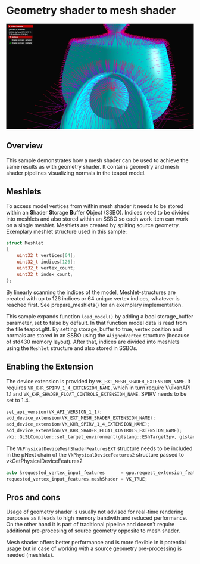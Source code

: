 <!--
- Copyright (c) 2023, Mobica Limited
-
- SPDX-License-Identifier: Apache-2.0
-
- Licensed under the Apache License, Version 2.0 the "License";
- you may not use this file except in compliance with the License.
- You may obtain a copy of the License at
-
-     http://www.apache.org/licenses/LICENSE-2.0
-
- Unless required by applicable law or agreed to in writing, software
- distributed under the License is distributed on an "AS IS" BASIS,
- WITHOUT WARRANTIES OR CONDITIONS OF ANY KIND, either express or implied.
- See the License for the specific language governing permissions and
- limitations under the License.
-
-->

# Geometry shader to mesh shader

![Sample](./images/visualization_of_normals.png)

## Overview

This sample demonstrates how a mesh shader can be used to achieve the same results as with geometry shader. It contains geometry and mesh shader pipelines visualizing normals in the teapot model.

## Meshlets

To access model vertices from within mesh shader it needs to be stored within an **S**hader **S**torage **B**uffer **O**bject (SSBO). Indices need to be divided into meshlets and also stored within an SSBO so each work item can work on a single meshlet. Meshlets are created by spliting source geometry.
Exemplary meshlet structure used in this sample:
```C++
struct Meshlet
{
	uint32_t vertices[64];
	uint32_t indices[126];
	uint32_t vertex_count;
	uint32_t index_count;
};
```
By linearly scanning the indices of the model, Meshlet-structures are created with up to 126 indices or 64 unique vertex indices, whatever is reached first. See prepare_meshlets() for an exemplary implementation.

This sample expands function `load_model()` by adding a bool storage_buffer parameter, set to false by default.
In that function model data is read from the file teapot.gltf. By setting storage_buffer to true, vertex position and normals are stored in an SSBO using the `AlignedVertex` structure (because of std430 memory layout). After that, indices are divided into meshlets using the `Meshlet` structure and also stored in SSBOs.

## Enabling the Extension

The device extension is provided by `VK_EXT_MESH_SHADER_EXTENSION_NAME`. It requires `VK_KHR_SPIRV_1_4_EXTENSION_NAME`, which in turn require VulkanAPI 1.1 and `VK_KHR_SHADER_FLOAT_CONTROLS_EXTENSION_NAME`.
SPIRV needs to be set to 1.4.

```C++
set_api_version(VK_API_VERSION_1_1);
add_device_extension(VK_EXT_MESH_SHADER_EXTENSION_NAME);
add_device_extension(VK_KHR_SPIRV_1_4_EXTENSION_NAME);
add_device_extension(VK_KHR_SHADER_FLOAT_CONTROLS_EXTENSION_NAME);
vkb::GLSLCompiler::set_target_environment(glslang::EShTargetSpv, glslang::EShTargetSpv_1_4);
```
The `VkPhysicalDeviceMeshShaderFeaturesEXT` structure needs to be included in the pNext chain of the `VkPhysicalDeviceFeatures2` structure passed to vkGetPhysicalDeviceFeatures2

```C++
auto &requested_vertex_input_features      = gpu.request_extension_features<VkPhysicalDeviceMeshShaderFeaturesEXT>(VK_STRUCTURE_TYPE_PHYSICAL_DEVICE_MESH_SHADER_FEATURES_EXT);
requested_vertex_input_features.meshShader = VK_TRUE;
```

## Pros and cons

Usage of geometry shader is usually not advised for real-time rendering purposes as it leads to high memory bandwith and reduced performance.
On the other hand it is part of traditional pipeline and doesn't require additional pre-procesing of source geometry opposite to mesh shader.

Mesh shader offers better performance and is more flexible in it potential usage but in case of working with a source geometry pre-processing is needed (meshlets).
